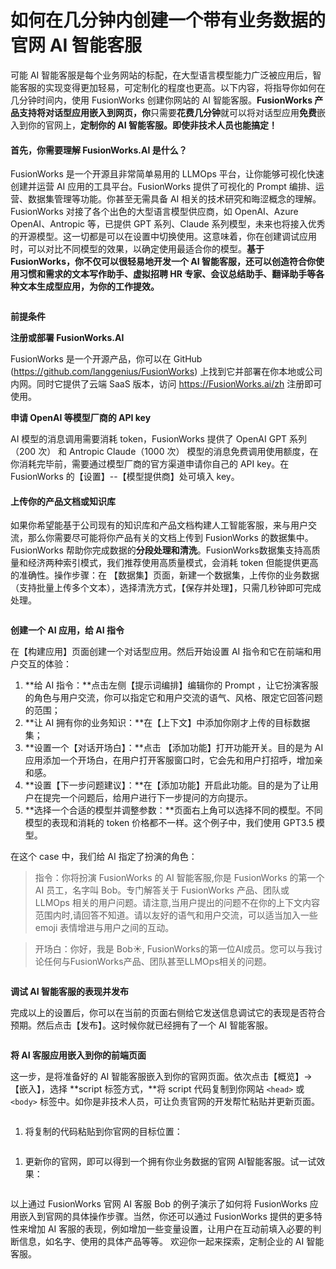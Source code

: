 # 如何在几分钟内创建一个带有业务数据的官网 AI 智能客服

可能 AI 智能客服是每个业务网站的标配，在大型语言模型能力广泛被应用后，智能客服的实现变得更加轻易，可定制化的程度也更高。以下内容，将指导你如何在几分钟时间内，使用 FusionWorks 创建你网站的 AI 智能客服。**FusionWorks 产品支持将对话型应用嵌入到网页，你**只需要**花费几分钟**就可以将对话型应用**免费**嵌入到你的官网上，**定制你的 AI 智能客服。即使非技术人员也能搞定！**

#### 首先，你需要理解 FusionWorks.AI 是什么？

FusionWorks 是一个开源且非常简单易用的 LLMOps 平台，让你能够可视化快速创建并运营 AI 应用的工具平台。FusionWorks 提供了可视化的 Prompt 编排、运营、数据集管理等功能。你甚至无需具备 AI 相关的技术研究和晦涩概念的理解。FusionWorks 对接了各个出色的大型语言模型供应商，如 OpenAI、Azure OpenAI、Antropic 等，已提供 GPT 系列、Claude 系列模型，未来也将接入优秀的开源模型。这一切都是可以在设置中切换使用。这意味着，你在创建调试应用时，可以对比不同模型的效果，以确定使用最适合你的模型。**基于 FusionWorks，你不仅可以很轻易地开发一个 AI 智能客服，还可以创造符合你使用习惯和需求的文本写作助手、虚拟招聘 HR 专家、会议总结助手、翻译助手等各种文本生成型应用，为你的工作提效。**

<figure><img src="../../.gitbook/assets/image (53).png" alt=""><figcaption></figcaption></figure>

**前提条件**

**注册或部署 FusionWorks.AI**

FusionWorks 是一个开源产品，你可以在 GitHub (https://github.com/langgenius/FusionWorks) 上找到它并部署在你本地或公司内网。同时它提供了云端 SaaS 版本，访问 https://FusionWorks.ai/zh 注册即可使用。

**申请 OpenAI 等模型厂商的 API key**

AI 模型的消息调用需要消耗 token，FusionWorks 提供了 OpenAI GPT 系列（200 次） 和 Antropic Claude（1000 次） 模型的消息免费调用使用额度，在你消耗完毕前，需要通过模型厂商的官方渠道申请你自己的 API key。在 FusionWorks 的【设置】--【模型提供商】处可填入 key。

#### 上传你的产品文档或知识库

如果你希望能基于公司现有的知识库和产品文档构建人工智能客服，来与用户交流，那么你需要尽可能将你产品有关的文档上传到 FusionWorks 的数据集中。FusionWorks 帮助你完成数据的**分段处理和清洗**。FusionWorks数据集支持高质量和经济两种索引模式，我们推荐使用高质量模式，会消耗 token 但能提供更高的准确性。操作步骤：在 【数据集】页面，新建一个数据集，上传你的业务数据（支持批量上传多个文本），选择清洗方式，【保存并处理】，只需几秒钟即可完成处理。

<figure><img src="../../.gitbook/assets/image (25).png" alt=""><figcaption></figcaption></figure>

**创建一个 AI 应用，给 AI 指令**

在【构建应用】页面创建一个对话型应用。然后开始设置 AI 指令和它在前端和用户交互的体验：

1. \*\*给 AI 指令：\*\*点击左侧【提示词编排】编辑你的 Prompt ，让它扮演客服的角色与用户交流，你可以指定它和用户交流的语气、风格、限定它回答问题的范围；
2. \*\*让 AI 拥有你的业务知识：\*\*在【上下文】中添加你刚才上传的目标数据集；
3. \*\*设置一个【对话开场白】：\*\*点击 【添加功能】打开功能开关。目的是为 AI 应用添加一个开场白，在用户打开客服窗口时，它会先和用户打招呼，增加亲和感。
4. \*\*设置【下一步问题建议】：\*\*在【添加功能】开启此功能。目的是为了让用户在提完一个问题后，给用户进行下一步提问的方向提示。
5. \*\*选择一个合适的模型并调整参数：\*\*页面右上角可以选择不同的模型。不同模型的表现和消耗的 token 价格都不一样。这个例子中，我们使用 GPT3.5 模型。

在这个 case 中，我们给 AI 指定了扮演的角色：

> 指令：你将扮演 FusionWorks 的 AI 智能客服,你是 FusionWorks 的第一个 AI 员工，名字叫 Bob。专门解答关于 FusionWorks 产品、团队或 LLMOps 相关的用户问题。请注意,当用户提出的问题不在你的上下文内容范围内时,请回答不知道。请以友好的语气和用户交流，可以适当加入一些 emoji 表情增进与用户之间的互动。

> 开场白：你好，我是 Bob☀️, FusionWorks的第一位AI成员。您可以与我讨论任何与FusionWorks产品、团队甚至LLMOps相关的问题。

<figure><img src="../../.gitbook/assets/image (92).png" alt=""><figcaption></figcaption></figure>

**调试 AI 智能客服的表现并发布**

完成以上的设置后，你可以在当前的页面右侧给它发送信息调试它的表现是否符合预期。然后点击【发布】。这时候你就已经拥有了一个 AI 智能客服。

<figure><img src="../../.gitbook/assets/image (87).png" alt=""><figcaption></figcaption></figure>

**将 AI 客服应用嵌入到你的前端页面**

这一步，是将准备好的 AI 智能客服嵌入到你的官网页面。依次点击【概览】->【嵌入】，选择 \*\*script 标签方式，\*\*将 script 代码复制到你网站 `<head>` 或 `<body>` 标签中。如你是非技术人员，可让负责官网的开发帮忙粘贴并更新页面。

<figure><img src="../../.gitbook/assets/image (59).png" alt=""><figcaption></figcaption></figure>

1. 将复制的代码粘贴到你官网的目标位置：

<figure><img src="../../.gitbook/assets/image (93).png" alt=""><figcaption></figcaption></figure>

1. 更新你的官网，即可以得到一个拥有你业务数据的官网 AI智能客服。试一试效果：

<figure><img src="../../.gitbook/assets/image (100).png" alt=""><figcaption></figcaption></figure>

以上通过 FusionWorks 官网 AI 客服 Bob 的例子演示了如何将 FusionWorks 应用嵌入到官网的具体操作步骤。当然，你还可以通过 FusionWorks 提供的更多特性来增加 AI 客服的表现，例如增加一些变量设置，让用户在互动前填入必要的判断信息，如名字、使用的具体产品等等。 欢迎你一起来探索，定制企业的 AI 智能客服。

<figure><img src="../../.gitbook/assets/image (85).png" alt=""><figcaption></figcaption></figure>
